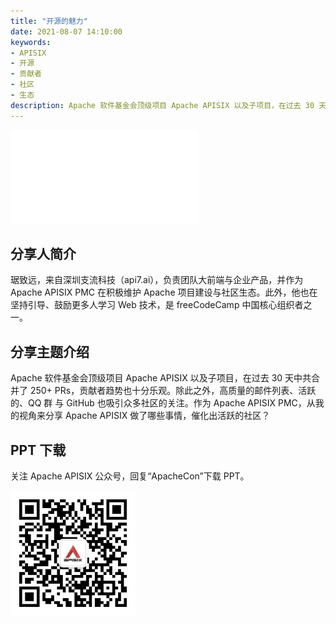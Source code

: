 ```yaml
---
title: "开源的魅力"
date: 2021-08-07 14:10:00
keywords: 
- APISIX
- 开源
- 贡献者
- 社区
- 生态
description: Apache 软件基金会顶级项目 Apache APISIX 以及子项目，在过去 30 天中共合并了 250+ PRs，贡献者趋势也十分乐观。除此之外，高质量的邮件列表、活跃的、QQ 群 与 GitHub 也吸引众多社区的关注。作为 Apache APISIX PMC，从我的视角来分享 Apache APISIX 做了哪些事情，催化出活跃的社区。
---
```


<!-- markdownlint-disable -->
<iframe src="//player.bilibili.com/player.html?aid=504930956&bvid=BV1tg41157TB&cid=392831471&page=1" frameborder="0" scrolling="no" allowfullscreen="true" style={{width:"100%", maxHeight: "calc(100vw / 5 * 3)", height: "calc(100vh / 5 * 3)"}}></iframe>

## 分享人简介

琚致远，来自深圳支流科技（api7.ai），负责团队大前端与企业产品，并作为 Apache APISIX PMC 在积极维护 Apache 项目建设与社区生态。此外，他也在坚持引导、鼓励更多人学习 Web 技术，是 freeCodeCamp 中国核心组织者之一。

## 分享主题介绍

Apache 软件基金会顶级项目 Apache APISIX 以及子项目，在过去 30 天中共合并了 250+ PRs，贡献者趋势也十分乐观。除此之外，高质量的邮件列表、活跃的、QQ 群 与 GitHub 也吸引众多社区的关注。作为 Apache APISIX PMC，从我的视角来分享 Apache APISIX 做了哪些事情，催化出活跃的社区？

## PPT 下载

关注 Apache APISIX 公众号，回复“ApacheCon”下载 PPT。

<img src="../static/img/blog_img/APISIX-wechat.png" alt="Apache APISIX WeChat" style="width: 200px;"/>
